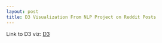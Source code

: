```yaml
---
layout: post
title: D3 Visualization From NLP Project on Reddit Posts
---
```


Link to D3 viz: [D3](applebym.github.io/D3/d3_double_bar.html)
